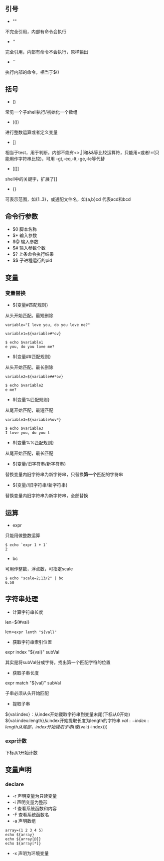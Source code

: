 
## 引号
- ""

不完全引用，内部有命令会执行
- ''

完全引用，内部有命令不会执行，原样输出
- ``

执行内部的命令，相当于$()

## 括号

- ()

常见一个子shell执行/初始化一个数组
- (())

进行整数运算或者定义变量
- []

相当于test，用于判断，内部不能有<>,||和&&等比较运算符，只能用=或者!=(只能用作字符串比较)，可用 -gt,-eq,-lt,-ge,-le等代替
- [[]]

shell中的关键字，扩展了[]
- {}

可表示范围，如{1..3}，或通配文件名，如{a,b}cd 代表acd和bcd

## 命令行参数

- $0 脚本名称
- $* 输入参数
- $@ 输入参数
- $# 输入参数个数
- $? 上条命令执行结果
- $$ 子进程运行的pid

## 变量

### 变量替换
- ${变量#匹配规则}

从头开始匹配。最短删除
```
variable="I love you, do you love me?"

variable1=${variable#*ov}

$ echo $variable1
e you, do you love me?
```

- ${变量##匹配规则}

从头开始匹配。最长删除

```
variable2=${variable##*ov}

$ echo $variable2
e me?
```

- ${变量%匹配规则}

从尾开始匹配，最短匹配
```
variable3=${variable%ov*}

$ echo $variable3
I love you, do you l
```
- ${变量%%匹配规则}

从尾开始匹配，最长匹配

- ${变量/旧字符串/新字符串}

替换变量内旧字符串为新字符串，只替换**第一个**匹配的字符串

- ${变量//旧字符串/新字符串}

替换变量内旧字符串为新字符串，全部替换

## 运算

- expr

只能用做整数运算

```
$ echo `expr 1 + 1`
2
```

- bc

可用作整数，浮点数，可指定scale

```
$ echo "scale=2;13/2" | bc
6.50
```

## 字符串处理

- 计算字符串长度

len=${#val}

len=`expr lenth "${val}"`

- 获取字符串索引位置

expr index "${val}" subVal

其实是将subVal分成字符，找出第一个匹配字符的位置

- 获取子串长度

expr match "${val}" subVal

子串必须从头开始匹配

- 提取子串

${val:index}：从index开始截取字符串到变量末尾(下标从0开始)
${val:index:length}从index开始提取长度为length的字符串
${val: -index:length}从尾部，index开始提取子串(或${val:(-index)})

### expr计数
下标从1开始计数

## 变量声明

### declare

- -r 声明变量为只读变量
- -i 声明变量为整形
- -f 查看系统函数和内容
- -F 查看系统函数名
- -a 声明数组

```
array=(1 2 3 4 5)
echo ${array}
echo ${array[@]}
echo ${array[*]}
```
- -x 声明为环境变量
